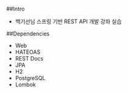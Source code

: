 ##Intro
* 백기선님 스프링 기반 REST API 개발 강좌 실습

##Dependencies
* Web
* HATEOAS
* REST Docs
* JPA
* H2
* PostgreSQL
* Lombok
